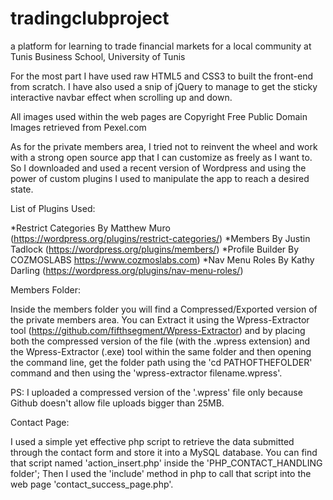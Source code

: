# tradingclubproject
a platform for learning to trade financial markets for a local community at Tunis Business School, University of Tunis

For the most part I have used raw HTML5 and CSS3 to built the front-end from scratch.
I have also used a snip of jQuery to manage to get the sticky interactive navbar effect when scrolling up and down.

All images used within the web pages are Copyright Free Public Domain Images retrieved from Pexel.com

As for the private members area, I tried not to reinvent the wheel and work with a strong open source app that I can customize as freely as I want to. So I downloaded and used a recent version of Wordpress and using the power of custom plugins I used to manipulate the app to reach a desired state.

List of Plugins Used:

*Restrict Categories By Matthew Muro (https://wordpress.org/plugins/restrict-categories/)
*Members By Justin Tadlock (https://wordpress.org/plugins/members/)
*Profile Builder By COZMOSLABS https://www.cozmoslabs.com)
*Nav Menu Roles By Kathy Darling (https://wordpress.org/plugins/nav-menu-roles/)

Members Folder:

Inside the members folder you will find a Compressed/Exported version of the private members area.
You can Extract it using the Wpress-Extractor tool (https://github.com/fifthsegment/Wpress-Extractor) and by placing both the compressed  version of the file (with the .wpress extension) and the Wpress-Extractor (.exe) tool within the same folder and then opening the command line, get the folder path using the 'cd PATHOFTHEFOLDER' command and then using the 'wpress-extractor filename.wpress'.

PS: I uploaded a compressed version of the '.wpress' file only because Github doesn't allow file uploads bigger than 25MB.


Contact Page:

I used a simple yet effective php script to retrieve the data submitted through the contact form and store it into a MySQL database. You can find that script named 'action_insert.php' inside the 'PHP_CONTACT_HANDLING folder';
Then I used the 'include' method in php to call that script into the web page 'contact_success_page.php'.
